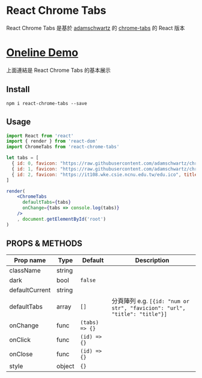 # React Chrome Tabs

React Chrome Tabs 是基於 [adamschwartz](https://github.com/adamschwartz) 的 [chrome-tabs](https://github.com/adamschwartz/chrome-tabs) 的 React 版本

# [Oneline Demo](https://whlshy.github.io/react-chrome-tabs/)

上面連結是 React Chrome Tabs 的基本展示

## Install

```
npm i react-chrome-tabs --save
```

## Usage

```jsx
import React from 'react'
import { render } from 'react-dom'
import ChromeTabs from 'react-chrome-tabs'

let tabs = [
  { id: 0, favicon: "https://raw.githubusercontent.com/adamschwartz/chrome-tabs/gh-pages/demo/images/google-favicon.ico", title: "Google" },
  { id: 1, favicon: "https://raw.githubusercontent.com/adamschwartz/chrome-tabs/gh-pages/demo/images/facebook-favicon.ico", title: "Facebook" },
  { id: 2, favicon: "https://it108.wke.csie.ncnu.edu.tw/edu.ico", title: "IT Technology" }
]

render(
    <ChromeTabs 
      defaultTabs={tabs}
      onChange={tabs => console.log(tabs)}
    />
    , document.getElementById('root')
)
```

## PROPS & METHODS

|Prop name|Type|Default|Description|
|---|---|---|---|
|className|string|||
|dark|bool|`false`||
|defaultCurrent|string|||
|defaultTabs|array|`[]`|分頁陣列 e.g. `[{id: "num or str", "favicion": "url", "title": "title"}]`|
|onChange|func|`(tabs) => {}`||
|onClick|func|`(id) => {}`||
|onClose|func|`(id) => {}`||
|style|object|`{}`|| 
